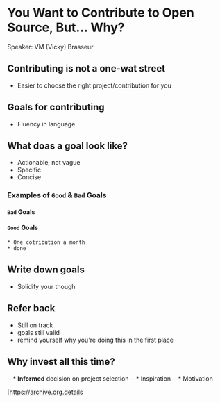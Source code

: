 # You Want to Contribute to Open Source, But... Why?
Speaker: VM (Vicky) Brasseur

## Contributing is not a one-wat street
  * Easier to choose the right project/contribution for you

## Goals for contributing
  * Fluency in language

## What doas a goal look like?
  * Actionable, not vague
  * Specific
  * Concise

### Examples of `Good` & `Bad` Goals
#### `Bad` Goals
#### `Good` Goals
    * One cotribution a month
    * done

## Write down goals
  * Solidify your though

## Refer back
  * Still on track
  * goals still valid
  * remind yourself why you're doing this in the first place

## Why invest all this time?
--* **Informed** decision on project selection
--* Inspiration
--* Motivation

[https://archive.org.details
